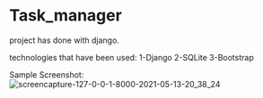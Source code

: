 # Task_manager
project has done with django.


technologies that have been used: 
1-Django 
2-SQLite
3-Bootstrap
   
Sample Screenshot:
![screencapture-127-0-0-1-8000-2021-05-13-20_38_24](https://user-images.githubusercontent.com/80095851/118153567-4c33f900-b42b-11eb-86e4-45bf86e05185.png)
